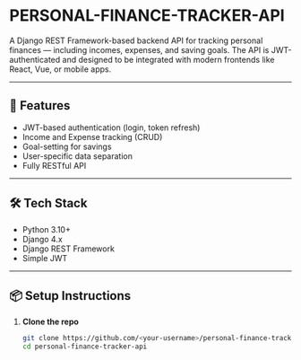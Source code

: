# PERSONAL-FINANCE-TRACKER-API


A Django REST Framework-based backend API for tracking personal finances — including incomes, expenses, and saving goals. The API is JWT-authenticated and designed to be integrated with modern frontends like React, Vue, or mobile apps.

---

## 🚀 Features

- JWT-based authentication (login, token refresh)
- Income and Expense tracking (CRUD)
- Goal-setting for savings
- User-specific data separation
- Fully RESTful API

---

## 🛠️ Tech Stack

- Python 3.10+
- Django 4.x
- Django REST Framework
- Simple JWT

---

## 📦 Setup Instructions

1. **Clone the repo**
   ```bash
   git clone https://github.com/<your-username>/personal-finance-tracker-api.git
   cd personal-finance-tracker-api
